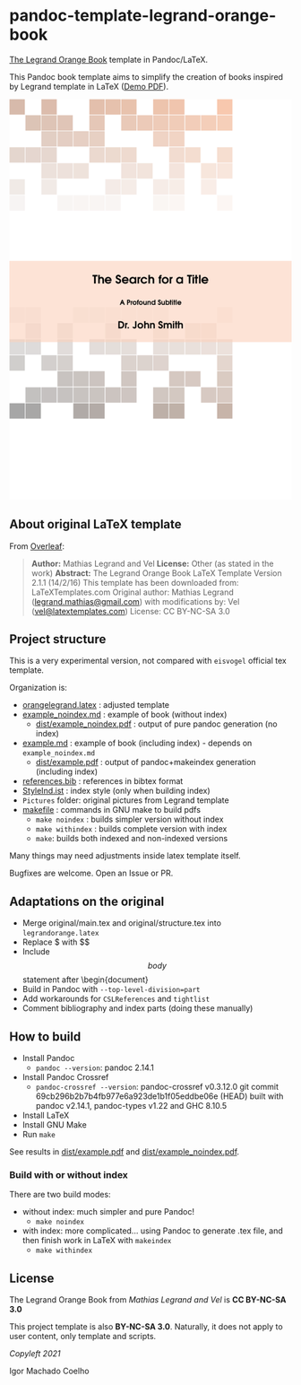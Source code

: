 # pandoc-template-legrand-orange-book
[The Legrand Orange Book](https://www.latextemplates.com/template/the-legrand-orange-book) template in Pandoc/LaTeX.

This Pandoc book template aims to simplify the creation of books inspired by Legrand template in LaTeX ([Demo PDF](./dist/example.pdf)).

![demo](./dist/demo.png)

## About original LaTeX template

From [Overleaf](https://www.overleaf.com/latex/templates/the-legrand-orange-book-template-english/jtctyfmnpppc):

> **Author:** Mathias Legrand and Vel
> **License:** Other (as stated in the work)
> **Abstract:** The Legrand Orange Book LaTeX Template Version 2.1.1 (14/2/16)
> This template has been downloaded from: LaTeXTemplates.com
> Original author: Mathias Legrand (legrand.mathias@gmail.com) with modifications by: Vel (vel@latextemplates.com)
> License: CC BY-NC-SA 3.0

## Project structure

This is a very experimental version, not compared with `eisvogel` official tex template.

Organization is:
- [orangelegrand.latex](./orangelegrand.latex) : adjusted template
- [example_noindex.md](./example_noindex.md) : example of book (without index)
    * [dist/example_noindex.pdf](./dist/example_noindex.pdf) : output of pure pandoc generation (no index)
- [example.md](./example.md) : example of book (including index) - depends on `example_noindex.md`
    * [dist/example.pdf](./dist/example.pdf) : output of pandoc+makeindex generation (including index)
- [references.bib](./references.bib) : references in bibtex format
- [StyleInd.ist](./StyleInd.ist) : index style (only when building index)
- `Pictures` folder: original pictures from Legrand template
- [makefile](./makefile) : commands in GNU make to build pdfs
   * `make noindex` : builds simpler version without index
   * `make withindex` : builds complete version with index
   * `make`: builds both indexed and non-indexed versions

Many things may need adjustments inside latex template itself.

Bugfixes are welcome. Open an Issue or PR.

## Adaptations on the original

- Merge original/main.tex and original/structure.tex into `legrandorange.latex`
- Replace $ with $$
- Include $$body$$ statement after \begin{document}
- Build in Pandoc with `--top-level-division=part`
- Add workarounds for `CSLReferences` and `tightlist`
- Comment bibliography and index parts (doing these manually)

## How to build

- Install Pandoc
    * `pandoc --version`: pandoc 2.14.1
- Install Pandoc Crossref
    * `pandoc-crossref --version`: pandoc-crossref v0.3.12.0 git commit 69cb296b2b7b4fb977e6a923de1b1f05eddbe06e (HEAD) built with pandoc v2.14.1, pandoc-types v1.22 and GHC 8.10.5
- Install LaTeX
- Install GNU Make
- Run `make`

See results in [dist/example.pdf](dist/example.pdf) and [dist/example_noindex.pdf](dist/example_noindex.pdf).

### Build with or without index

There are two build modes:
- without index: much simpler and pure Pandoc! 
    * `make noindex`
- with index: more complicated... using Pandoc to generate .tex file, and then finish work in LaTeX with `makeindex`
    * `make withindex`

## License

The Legrand Orange Book from *Mathias Legrand and Vel* is **CC BY-NC-SA 3.0**

This project template is also **BY-NC-SA 3.0**. Naturally, it does not apply to user content, only template and scripts.


*Copyleft 2021*

Igor Machado Coelho
